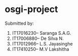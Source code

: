 # osgi-project

Submitted by:
1.	IT17016230– Saranga S.A.G.
2.	IT17006880– De Silva N.
3.	IT17012966– L.S. Jayasinghe
4.	IT17410250– M.V Lakshitha
